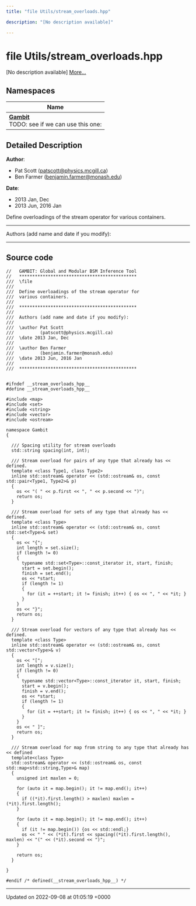 ```yaml
---
title: "file Utils/stream_overloads.hpp"

description: "[No description available]"

---
```


# file Utils/stream_overloads.hpp

[No description available] [More...](#detailed-description)

## Namespaces

| Name           |
| -------------- |
| **[Gambit](/documentation/code/namespaces/namespacegambit/)** <br>TODO: see if we can use this one:  |

## Detailed Description


**Author**: 

  * Pat Scott ([patscott@physics.mcgill.ca](mailto:patscott@physics.mcgill.ca)) 
  * Ben Farmer ([benjamin.farmer@monash.edu](mailto:benjamin.farmer@monash.edu)) 


**Date**: 

  * 2013 Jan, Dec
  * 2013 Jun, 2016 Jan


Define overloadings of the stream operator for various containers.



------------------

Authors (add name and date if you modify):



------------------




## Source code

```
//   GAMBIT: Global and Modular BSM Inference Tool
//   *********************************************
///  \file
///
///  Define overloadings of the stream operator for
///  various containers.
///
///  *********************************************
///
///  Authors (add name and date if you modify):
///
///  \author Pat Scott
///          (patscott@physics.mcgill.ca)
///  \date 2013 Jan, Dec
///
///  \author Ben Farmer
///          (benjamin.farmer@monash.edu)
///  \date 2013 Jun, 2016 Jan
///
///  *********************************************


#ifndef __stream_overloads_hpp__
#define __stream_overloads_hpp__

#include <map>
#include <set>
#include <string>
#include <vector>
#include <ostream>

namespace Gambit
{

  /// Spacing utility for stream overloads
  std::string spacing(int, int);

  /// Stream overload for pairs of any type that already has << defined.
  template <class Type1, class Type2>
  inline std::ostream& operator << (std::ostream& os, const std::pair<Type1, Type2>& p)
  {
    os << "( " << p.first << ", " << p.second << ")";
    return os;
  }

  /// Stream overload for sets of any type that already has << defined.
  template <class Type>
  inline std::ostream& operator << (std::ostream& os, const std::set<Type>& set)
  {
    os << "{";
    int length = set.size();
    if (length != 0)
    {
      typename std::set<Type>::const_iterator it, start, finish;
      start = set.begin();
      finish = set.end();
      os << *start;
      if (length != 1)
      {
        for (it = ++start; it != finish; it++) { os << ", " << *it; }
      }
    }
    os << "}";
    return os;
  }

  /// Stream overload for vectors of any type that already has << defined.
  template <class Type>
  inline std::ostream& operator << (std::ostream& os, const std::vector<Type>& v)
  {
    os << "[";
    int length = v.size();
    if (length != 0)
    {
      typename std::vector<Type>::const_iterator it, start, finish;
      start = v.begin();
      finish = v.end();
      os << *start;
      if (length != 1)
      {
        for (it = ++start; it != finish; it++) { os << ", " << *it; }
      }
    }
    os << " ]";
    return os;
  }

  /// Stream overload for map from string to any type that already has << defined
  template<class Type>
  std::ostream& operator << (std::ostream& os, const std::map<std::string,Type>& map)
  {
    unsigned int maxlen = 0;

    for (auto it = map.begin(); it != map.end(); it++)
    {
      if ((*it).first.length() > maxlen) maxlen = (*it).first.length();
    }

    for (auto it = map.begin(); it != map.end(); it++)
    {
      if (it != map.begin()) {os << std::endl;}
      os << " " << (*it).first << spacing((*it).first.length(), maxlen) << "(" << (*it).second << ")";
    }

    return os;
  }

}

#endif /* defined(__stream_overloads_hpp__) */
```


-------------------------------

Updated on 2022-09-08 at 01:05:19 +0000
